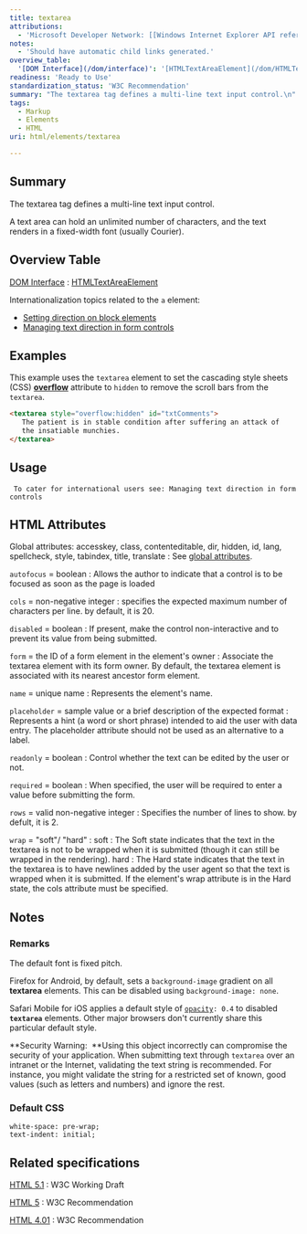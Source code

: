 ```yaml
---
title: textarea
attributions:
  - 'Microsoft Developer Network: [[Windows Internet Explorer API reference](http://msdn.microsoft.com/en-us/library/ie/hh828809%28v=vs.85%29.aspx) Article]'
notes:
  - 'Should have automatic child links generated.'
overview_table:
  '[DOM Interface](/dom/interface)': '[HTMLTextAreaElement](/dom/HTMLTextAreaElement)'
readiness: 'Ready to Use'
standardization_status: 'W3C Recommendation'
summary: "The textarea tag defines a multi-line text input control.\n"
tags:
  - Markup
  - Elements
  - HTML
uri: html/elements/textarea

---
```

## <span>Summary</span>

The textarea tag defines a multi-line text input control.

A text area can hold an unlimited number of characters, and the text renders in a fixed-width font (usually Courier).

## <span>Overview Table</span>

[DOM Interface](/dom/interface)
:   [HTMLTextAreaElement](/dom/HTMLTextAreaElement)

Internationalization topics related to the `a` element:

-   [Setting direction on block elements](http://localhost/International/techniques/authoring-html#blocks)
-   [Managing text direction in form controls](http://localhost/International/techniques/authoring-html#formdir)

## <span>Examples</span>

This example uses the `textarea` element to set the cascading style sheets (CSS) [**overflow**](/css/properties/overflow) attribute to `hidden` to remove the scroll bars from the `textarea`.

``` html
<textarea style="overflow:hidden" id="txtComments">
   The patient is in stable condition after suffering an attack of
   the insatiable munchies.
</textarea>
```

## <span>Usage</span>

     To cater for international users see: Managing text direction in form controls

## <span>HTML Attributes</span>

 Global attributes: accesskey, class, contenteditable, dir, hidden, id, lang, spellcheck, style, tabindex, title, translate
:   See [global attributes](/html/global_attributes).

 `autofocus` = boolean
:   Allows the author to indicate that a control is to be focused as soon as the page is loaded

 `cols` = non-negative integer
:   specifies the expected maximum number of characters per line. by default, it is 20.

 `disabled` = boolean
:   If present, make the control non-interactive and to prevent its value from being submitted.

 `form` = the ID of a form element in the element's owner
:   Associate the textarea element with its form owner.
    By default, the textarea element is associated with its nearest ancestor form element.

 `name` = unique name
:   Represents the element's name.

 `placeholder` = sample value or a brief description of the expected format
:   Represents a hint (a word or short phrase) intended to aid the user with data entry.
    The placeholder attribute should not be used as an alternative to a label.

 `readonly` = boolean
:   Control whether the text can be edited by the user or not.

 `required` = boolean
:   When specified, the user will be required to enter a value before submitting the form.

 `rows` = valid non-negative integer
:   Specifies the number of lines to show. by defult, it is 2.

 `wrap` = "soft"/ "hard"
:   soft
    :   The Soft state indicates that the text in the textarea is not to be wrapped when it is submitted (though it can still be wrapped in the rendering).
    hard
    :   The Hard state indicates that the text in the textarea is to have newlines added by the user agent so that the text is wrapped when it is submitted.
        If the element's wrap attribute is in the Hard state, the cols attribute must be specified.

## <span>Notes</span>

### <span>Remarks</span>

The default font is fixed pitch.

Firefox for Android, by default, sets a `background-image` gradient on all **textarea** elements. This can be disabled using `background-image: none`.

Safari Mobile for iOS applies a default style of [`opacity`](/css/properties/opacity)`: 0.4` to disabled **`textarea`** elements. Other major browsers don't currently share this particular default style.

**Security Warning:  **Using this object incorrectly can compromise the security of your application. When submitting text through `textarea` over an intranet or the Internet, validating the text string is recommended. For instance, you might validate the string for a restricted set of known, good values (such as letters and numbers) and ignore the rest.

### <span>Default CSS</span>

    white-space: pre-wrap;
    text-indent: initial;

## <span>Related specifications</span>

[HTML 5.1](http://www.w3.org/TR/html51/forms.html#the-textarea-element)
:   W3C Working Draft

[HTML 5](http://www.w3.org/TR/html5/forms.html#the-textarea-element)
:   W3C Recommendation

[HTML 4.01](http://www.w3.org/TR/html401/interact/forms.html#edef-TEXTAREA)
:   W3C Recommendation
